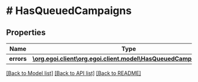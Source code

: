# # HasQueuedCampaigns

## Properties

Name | Type | Description | Notes
------------ | ------------- | ------------- | -------------
**errors** | [**\org.egoi.client\org.egoi.client.model\HasQueuedCampaignsErrors**](HasQueuedCampaignsErrors.md) |  | [optional] 

[[Back to Model list]](../../README.md#documentation-for-models) [[Back to API list]](../../README.md#documentation-for-api-endpoints) [[Back to README]](../../README.md)


